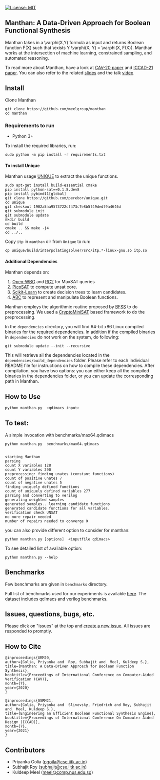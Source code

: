 [![License: MIT](https://img.shields.io/badge/License-MIT-yellow.svg)](https://opensource.org/licenses/MIT)


## Manthan: A Data-Driven Approach for Boolean Functional Synthesis
Manthan takes in a \varphi(X,Y) formula as input and returns Boolean function F(X) such that \exists Y \varphi(X, Y) = \varphi(X, F(X)). Manthan works at the intersection of machine learning, constrained sampling, and automated reasoning. 

To read more about Manthan, have a look at [CAV-20 paper](https://priyanka-golia.github.io/publication/cav20-manthan/cav20-manthan.pdf) and [ICCAD-21 paper](https://arxiv.org/pdf/2108.05717.pdf). You can also refer to the related [slides](https://www.comp.nus.edu.sg/~meel/Slides/manthan.pdf) and the talk [video](https://www.youtube.com/watch?v=dXWWiKfY6cI&t=2s).

## Install

Clone Manthan

```
git clone https://github.com/meelgroup/manthan
cd manthan
```

### Requirements to run

* Python 3+

To install the required libraries, run:

```
sudo python -m pip install -r requirements.txt
```



#### To install Unique

Manthan usage [UNIQUE](https://github.com/perebor/unique) to extract the unique functions. 

```
sudo apt-get install build-essential cmake
pip install python-sat==0.1.8.dev8
pip install pybind11[global]
git clone https://github.com/perebor/unique.git
cd unique
git checkout 1902a5aa9573722cf473c7e8b5f49dedf9a4646d
git submodule init
git submodule update
mkdir build
cd build
cmake .. && make -j4
cd ../..

```

Copy `itp` in `manthan` dir from `Unique` to run:

```
cp unique/build/interpolatingsolver/src/itp.*-linux-gnu.so itp.so
```




#### Additional Dependencies

Manthan depends on: 
1. [Open-WBO](https://github.com/sbjoshi/Open-WBO-Inc) and [RC2](https://pysathq.github.io/docs/html/api/examples/rc2.html)  for MaxSAT queries
2. [PicoSAT](http://fmv.jku.at/picosat/) to compute unsat core. 
3. [Scikit-Learn](https://scikit-learn.org/stable/modules/tree.html) to create decision trees to learn candidates.  
4. [ABC](https://github.com/berkeley-abc/abc) to represent and manipulate Boolean functions.

Manthan employs the algorithmic routine proposed by [BFSS](https://github.com/Sumith1896/bfss) to do preprocessing. We used a [CryptoMiniSAT](https://github.com/msoos/cryptominisat) based framework to do the preprocessing.  

In the `dependencies` directory, you will find 64-bit x86 Linux compiled binaries for the required dependencies.
In addition if the compiled binaries in `dependencies` do not work on the system, do following:

```
git submodule update --init --recursive

```
This will retrieve all the dependencies located in the `dependencies/build_dependencies` folder. Please refer to each individual README file for instructions on how to compile these dependencies. After compilation, you have two options: you can either keep all the compiled binaries in the dependencies folder, or you can update the corresponding path in Manthan.


## How to Use

```bash
python manthan.py  <qdimacs input> 
```

## To test:

A simple invocation with benchmarks/max64.qdimacs

```
python manthan.py  benchmarks/max64.qdimacs

```

```

starting Manthan
parsing
count X variables 128
count Y variables 290
preprocessing: finding unates (constant functions)
count of positive unates 7
count of negative unates 5
finding uniquely defined functions
count of uniquely defined variables 277
parsing and converting to verilog
generating weighted samples
generated samples.. learning candidate functions
generated candidate functions for all variables.
verification check UNSAT
no more repair needed
number of repairs needed to converge 0
```

you can also provide different option to consider for manthan:

```
python manthan.py [options]  <inputfile qdimacs> 
```
To see detailed list of available option:

```
python manthan.py --help
```


## Benchmarks
Few benchmarks are given in `benchmarks` directory. 

Full list of benchmarks used for our experiments is available [here](https://zenodo.org/record/3892859#.XuTB2XUzZhE). The dataset includes qdimacs and verilog benchmarks. 

## Issues, questions, bugs, etc.
Please click on "issues" at the top and [create a new issue](https://github.com/meelgroup/manthan/issues). All issues are responded to promptly.

## How to Cite
```
@inproceedings{GRM20,
author={Golia, Priyanka and  Roy, Subhajit and  Meel, Kuldeep S.},
title={Manthan: A Data-Driven Approach for Boolean Function Synthesis},
booktitle={Proceedings of International Conference on Computer-Aided Verification (CAV)},
month={7},
year={2020}
}

@inproceedings{GSRM21,
author={Golia, Priyanka and  Slivovsky, Friedrich and Roy, Subhajit and  Meel, Kuldeep S.},
title={Engineering an Efficient Boolean Functional Synthesis Engine},
booktitle={Proceedings of International Conference On Computer Aided Design (ICCAD)},
month={7},
year={2021}
}

```

## Contributors
* Priyanka Golia (pgoila@cse.iitk.ac.in)
* Subhajit Roy (subhajit@cse.iitk.ac.in)
* Kuldeep Meel (meel@comp.nus.edu.sg)


